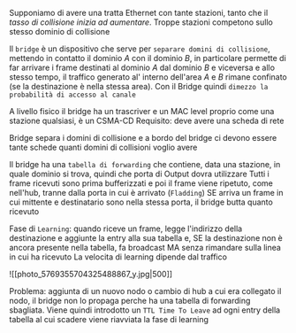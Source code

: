 Supponiamo di avere una tratta Ethernet con tante stazioni, tanto che il *tasso di collisione inizia ad aumentare*. Troppe stazioni competono sullo stesso dominio di collisione

Il `bridge` è un dispositivo che serve per `separare domini di collisione`, mettendo in contatto il dominio $A$ con il dominio $B$, in particolare permette di far arrivare i frame destinati al dominio $A$ dal dominio $B$ e viceversa e allo stesso tempo, il traffico generato al' interno dell'area $A$ e $B$ rimane confinato (se la destinazione è nella stessa area).
Con il Bridge quindi `dimezzo la probabilità di accesso al canale`

A livello fisico il bridge ha un trascriver e un MAC level proprio come una stazione qualsiasi, è un CSMA-CD
Requisito: deve avere una scheda di rete

Bridge separa i domini di collisione e a bordo del bridge ci devono essere tante schede quanti domini di collisioni voglio avere 

Il bridge ha una `tabella di forwarding` che contiene, data una stazione, in quale dominio si trova, quindi che porta di Output dovra utilizzare
Tutti i frame ricevuti sono prima bufferizzati e poi il frame viene ripetuto, come nell'hub, tranne dalla porta in cui è arrivato (`Fladding`)
SE arriva un frame in cui mittente e destinatario sono nella stessa porta, il bridge butta quanto ricevuto

Fase di `Learning`: quando riceve un frame, legge l'indirizzo della destinazione e aggiunte la entry alla sua tabella e, SE la destinazione non è ancora presente nella tabella, fa broadcast MA senza rimandare sulla linea in cui ha ricevuto 
La velocita di learning dipende dal traffico

![[photo_5769355704325488867_y.jpg|500]]

Problema: aggiunta di un nuovo nodo o cambio di hub a cui era collegato il nodo, il bridge non lo propaga perche ha una tabella di forwarding sbagliata. 
Viene quindi introdotto un `TTL Time To Leave` ad ogni entry della tabella al cui scadere viene riavviata la fase di learning 